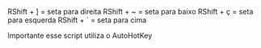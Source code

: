 RShift + ] = seta para direita
RShift + ~ = seta para baixo
RShift + ç = seta para esquerda
RShift + ´ = seta para cima


Importante esse script utiliza o AutoHotKey
